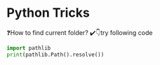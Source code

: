 <h1>Python Tricks</h1>

❓How to find current folder?
✔️👇try following code

```py
import pathlib
print(pathlib.Path().resolve())
```